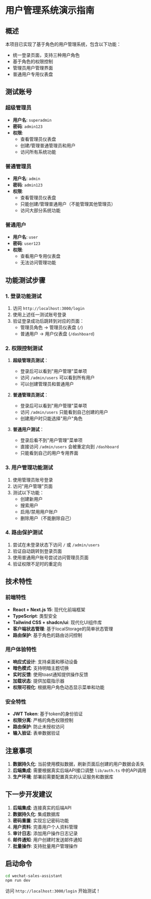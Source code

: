 # 用户管理系统演示指南

## 概述

本项目已实现了基于角色的用户管理系统，包含以下功能：

- 统一登录页面，支持三种用户角色
- 基于角色的权限控制
- 管理员用户管理界面
- 普通用户专用仪表盘

## 测试账号

### 超级管理员
- **用户名**: `superadmin`
- **密码**: `admin123`
- **权限**: 
  - 查看管理员仪表盘
  - 创建/管理普通管理员和用户
  - 访问所有系统功能

### 普通管理员
- **用户名**: `admin`
- **密码**: `admin123`
- **权限**:
  - 查看管理员仪表盘
  - 只能创建/管理普通用户（不能管理其他管理员）
  - 访问大部分系统功能

### 普通用户
- **用户名**: `user`
- **密码**: `user123`
- **权限**:
  - 查看用户专用仪表盘
  - 无法访问管理功能

## 功能测试步骤

### 1. 登录功能测试

1. 访问 `http://localhost:3000/login`
2. 使用上述任一测试账号登录
3. 验证登录成功后跳转到对应的页面：
   - 管理员角色 → 管理员仪表盘 (`/`)
   - 普通用户 → 用户仪表盘 (`/dashboard`)

### 2. 权限控制测试

1. **超级管理员测试**：
   - 登录后可以看到"用户管理"菜单项
   - 访问 `/admin/users` 可以看到所有用户
   - 可以创建管理员和普通用户

2. **普通管理员测试**：
   - 登录后可以看到"用户管理"菜单项
   - 访问 `/admin/users` 只能看到自己创建的用户
   - 创建用户时只能选择"用户"角色

3. **普通用户测试**：
   - 登录后看不到"用户管理"菜单项
   - 直接访问 `/admin/users` 会被重定向到 `/dashboard`
   - 只能看到自己的用户专用界面

### 3. 用户管理功能测试

1. 使用管理员账号登录
2. 访问"用户管理"页面
3. 测试以下功能：
   - 创建新用户
   - 搜索用户
   - 启用/禁用用户账户
   - 删除用户（不能删除自己）

### 4. 路由保护测试

1. 尝试在未登录状态下访问 `/` 或 `/admin/users`
2. 验证自动跳转到登录页面
3. 使用普通用户账号尝试访问管理员页面
4. 验证权限不足时的重定向

## 技术特性

### 前端特性
- **React + Next.js 15**: 现代化前端框架
- **TypeScript**: 类型安全
- **Tailwind CSS + shadcn/ui**: 现代化UI组件库
- **客户端状态管理**: 基于localStorage的简单状态管理
- **路由保护**: 基于角色的路由访问控制

### 用户体验特性
- **响应式设计**: 支持桌面和移动设备
- **暗色模式**: 支持明暗主题切换
- **实时反馈**: 使用toast通知提供操作反馈
- **加载状态**: 提供加载指示器
- **权限可视化**: 根据用户角色动态显示菜单和功能

### 安全特性
- **JWT Token**: 基于token的身份验证
- **权限分离**: 严格的角色权限控制
- **路由保护**: 防止未授权访问
- **输入验证**: 表单数据验证

## 注意事项

1. **数据持久化**: 当前使用模拟数据，刷新页面后创建的用户数据会丢失
2. **后端集成**: 需要根据真实后端API接口调整 `lib/auth.ts` 中的API调用
3. **生产环境**: 部署前需要配置真实的认证服务和数据库

## 下一步开发建议

1. **后端集成**: 连接真实的后端API
2. **数据持久化**: 集成数据库
3. **密码重置**: 实现忘记密码功能
4. **用户资料**: 完善用户个人资料管理
5. **审计日志**: 添加用户操作日志记录
6. **邮件通知**: 用户创建时发送邮件通知
7. **批量操作**: 支持批量用户管理操作

## 启动命令

```bash
cd wechat-sales-assistant
npm run dev
```

访问 `http://localhost:3000/login` 开始测试！ 